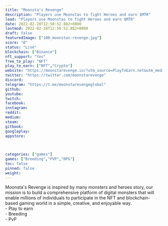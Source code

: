 ```yaml
---
title: "Moonsta's Revenge"
description: "Players use Moonstas to fight Heroes and earn $MTR"
lead: "Players use Moonstas to fight Heroes and earn $MTR"
date: 2022-02-28T12:50:52.882+0800
lastmod: 2022-02-28T12:50:52.882+0800
draft: false
featuredImage: ["100_moonstas-revenge.jpg"]
score: "0"
status: "Live"
blockchain: ["Binance"]
nft_support: "Yes"
free_to_play: "NFT"
play_to_earn: ["NFT","Crypto"]
website: "https://moonstarevenge.io/?utm_source=PlayToEarn.net&utm_medium=organic&utm_campaign=gamepage"
twitter: "https://twitter.com/moonstarevenge"
discord: 
telegram: "https://t.me/moonstarevengeglobal"
github: 
youtube: 
twitch: 
facebook: 
instagram: 
reddit: 
medium: 
steam: 
gitbook: 
googleplay: 
appstore: 

  
    
categories: ["games"]
games: ["Breeding","PVP","RPG"]
toc: false
pinned: false
weight: 
---
```

Moonsta's Revenge is inspired by many monsters and heroes story, our mission is to build a comprehensive platform of digital monsters that will enable millions of individuals to participate in the NFT and blockchain-based gaming world in a simple, creative, and enjoyable way.<br> - Play to earn<br> - Breeding<br> - PvP